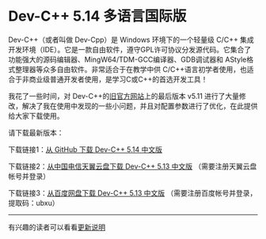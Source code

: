 # Dev-C++ 5.14 多语言国际版
Dev-C++（或者叫做 Dev-Cpp）是 Windows 环境下的一个轻量级 C/C++ 集成开发环境（IDE）。它是一款自由软件，遵守GPL许可协议分发源代码。它集合了功能强大的源码编辑器、MingW64/TDM-GCC编译器、GDB调试器和 AStyle格式整理器等众多自由软件。非常适合于在教学中供 C/C++语言初学者使用，也适合于非商业级普通开发者使用，是学习C或C++的首选开发工具！

我花了一些时间，对 Dev-C++的[旧官方网站](https://sourceforge.net/projects/orwelldevcpp/)上的最后版本 v5.11 进行了大量修改，解决了我在使用中发现的一些小问题，并且对配置参数进行了优化，在此提供给大家下载使用。

请下载最新版本：

下载链接1：[从 GitHub 下载 Dev-C++ 5.14 中文版](https://github.com/banzhusoft/devcpp-cn/releases/download/v5.14/Dev-Cpp-5.14.exe) 


下载链接2：[从中国电信天翼云盘下载 Dev-C++ 5.13 中文版](https://cloud.189.cn/t/bQrUrmYv6Vfi) （需要注册天翼云盘帐号并登录）


下载链接3：[从百度网盘下载 Dev-C++ 5.13 中文版](https://pan.baidu.com/s/1iMJwiYzXCNGq-bwDPzhNxw) （需要注册百度帐号并登录，提取码：ubxu）

----
有兴趣的读者可以看看[更新说明](https://github.com/banzhusoft/devcpp-cn/releases/tag/v5.14)

